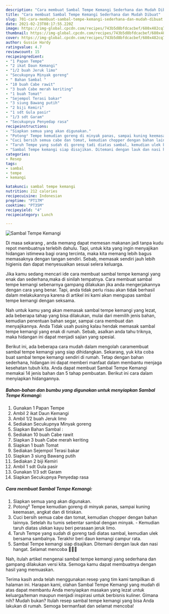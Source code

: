 ```yaml
---
description: "Cara membuat Sambal Tempe Kemangi Sederhana dan Mudah Dibuat"
title: "Cara membuat Sambal Tempe Kemangi Sederhana dan Mudah Dibuat"
slug: 701-cara-membuat-sambal-tempe-kemangi-sederhana-dan-mudah-dibuat
date: 2021-02-23T08:17:55.220Z
image: https://img-global.cpcdn.com/recipes/743b5d8bfdcacbef/680x482cq70/sambal-tempe-kemangi-foto-resep-utama.jpg
thumbnail: https://img-global.cpcdn.com/recipes/743b5d8bfdcacbef/680x482cq70/sambal-tempe-kemangi-foto-resep-utama.jpg
cover: https://img-global.cpcdn.com/recipes/743b5d8bfdcacbef/680x482cq70/sambal-tempe-kemangi-foto-resep-utama.jpg
author: Gussie Hardy
ratingvalue: 4.7
reviewcount: 15
recipeingredient:
- "1 Papan Tempe"
- "2 ikat Daun Kemangi"
- "1/2 buah Jeruk limo"
- "Secukupnya Minyak goreng"
- " Bahan Sambal "
- "10 buah Cabe rawit"
- "3 buah Cabe merah keriting"
- "1 buah Tomat"
- "Sejempol Terasi bakar"
- "3 siung Bawang putih"
- "2 biji Kemiri"
- "1 sdt Gula pasir"
- "1/3 sdt Garam"
- "Secukupnya Penyedap rasa"
recipeinstructions:
- "Siapkan semua yang akan digunakan."
- "Potong² Tempe kemudian goreng di minyak panas, sampai kuning keemasan, angkat dan di tiriskan."
- "Cuci bersih semua cabe dan tomat, kemudian chopper dengan bahan lainnya. Setelah itu tumis sebentar sambal dengan minyak.  Kemudian taruh diatas ulekan kayu beri perasaan jeruk limo."
- "Taruh Tempe yang sudah di goreng tadi diatas sambal, kemudian ulek bersama sambalnya. Terakhir beri daun kemangi campur rata."
- "Sambal Tempe kemangi siap disajikan. Ditemani dengan lauk dan nasi hangat. Selamat mencoba 🥰🥰🥰"
categories:
- Resep
tags:
- sambal
- tempe
- kemangi

katakunci: sambal tempe kemangi 
nutrition: 212 calories
recipecuisine: Indonesian
preptime: "PT17M"
cooktime: "PT35M"
recipeyield: "4"
recipecategory: Lunch

---
```



![Sambal Tempe Kemangi](https://img-global.cpcdn.com/recipes/743b5d8bfdcacbef/680x482cq70/sambal-tempe-kemangi-foto-resep-utama.jpg)

Di masa  sekarang , anda memang dapat memesan makanan jadi tanpa kudu repot membuatnya terlebih dahulu. Tapi, untuk kita yang ingin menyajikan hidangan istimewa bagi orang tercinta, maka kita memang lebih bagus memasaknya dengan tangan sendiri. Sebab, memasak sendiri jauh lebih higienis dan dapat menyesuaikan sesuai selera keluarga.

Jika kamu sedang mencari ide cara membuat sambal tempe kemangi yang enak dan sederhana,maka di sinilah tempatnya. Cara membuat sambal tempe kemangi  sebenarnya gampang dilakukan jika anda mengerjakannya dengan cara yang benar. Tapi, anda tidak perlu risau akan tidak berhasil dalam melakukannya 
karena di artikel ini kami akan mengupas sambal tempe kemangi dengan seksama.  



Nah untuk kamu yang akan memasak sambal tempe kemangi yang lezat, ada beberapa tahap yang bisa dilakukan, mulai dari memilih jenis bahan, kemudian penentuan bahan segar, sampai cara membuat dan menyajikannya. Anda Tidak usah pusing kalau hendak memasak sambal tempe kemangi yang enak di rumah. Sebab, asalkan anda  tahu triknya, maka hidangan ini dapat menjadi sajian yang spesial.

Berikut ini, ada beberapa cara mudah dalam mengolah caramembuat sambal tempe kemangi yang siap dihidangkan. Sekarang, yuk kita coba buat sambal tempe kemangi sendiri di rumah. Tetap dengan bahan sederhana, hidangan ini dapat memberi manfaat dalam membantu menjaga kesehatan tubuh kita. Anda dapat membuat Sambal Tempe Kemangi memakai 14 jenis bahan dan 5 tahap pembuatan. Berikut ini cara dalam menyiapkan hidangannya.

<!--inarticleads1-->

##### Bahan-bahan dan bumbu yang digunakan untuk menyiapkan Sambal Tempe Kemangi:

1. Gunakan 1 Papan Tempe
1. Ambil 2 ikat Daun Kemangi
1. Ambil 1/2 buah Jeruk limo
1. Sediakan Secukupnya Minyak goreng
1. Siapkan  Bahan Sambal :
1. Sediakan 10 buah Cabe rawit
1. Siapkan 3 buah Cabe merah keriting
1. Siapkan 1 buah Tomat
1. Sediakan Sejempol Terasi bakar
1. Siapkan 3 siung Bawang putih
1. Sediakan 2 biji Kemiri
1. Ambil 1 sdt Gula pasir
1. Gunakan 1/3 sdt Garam
1. Siapkan Secukupnya Penyedap rasa




<!--inarticleads2-->

##### Cara membuat Sambal Tempe Kemangi:

1. Siapkan semua yang akan digunakan.
1. Potong² Tempe kemudian goreng di minyak panas, sampai kuning keemasan, angkat dan di tiriskan.
1. Cuci bersih semua cabe dan tomat, kemudian chopper dengan bahan lainnya. Setelah itu tumis sebentar sambal dengan minyak.  - Kemudian taruh diatas ulekan kayu beri perasaan jeruk limo.
1. Taruh Tempe yang sudah di goreng tadi diatas sambal, kemudian ulek bersama sambalnya. Terakhir beri daun kemangi campur rata.
1. Sambal Tempe kemangi siap disajikan. Ditemani dengan lauk dan nasi hangat. Selamat mencoba 🥰🥰🥰




Nah, itulah artikel mengenai  sambal tempe kemangi  yang sederhana dan gampang dilakukan versi kita. Semoga kamu dapat membuatnya dengan hasil yang memuaskan. 

Terima kasih anda telah menggunakan resep yang tim kami tampilkan di halaman ini. Harapan kami, olahan  Sambal Tempe Kemangi yang mudah di atas dapat membantu Anda menyiapkan masakan yang lezat untuk keluarga/teman maupun menjadi inspirasi untuk berbisnis kuliner. Gimana nih? Mudah bukan? Itulah resep sambal tempe kemangi yang bisa Anda lakukan di rumah. Semoga bermanfaat dan selamat mencoba!

